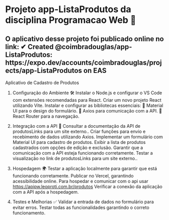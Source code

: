 <h1>Projeto app-ListaProdutos da disciplina Programacao Web 👋</h1>

<h2>O aplicativo desse projeto foi publicado online no link: ✔ Created @coimbradouglas/app-ListaProdutos: https://expo.dev/accounts/coimbradouglas/projects/app-ListaProdutos on EAS</h2>

Aplicativo de Cadastro de Produtos

1. Configuração do Ambiente 🛠️
Instalar o Node.js e configurar o VS Code com extensões recomendadas para React.
Criar um novo projeto React utilizando Vite.
Instalar e configurar as bibliotecas essenciais:
🎨 Material UI para o design do formulário.
🔗 Axios para comunicação com a API.
🚀 React Router para a navegação.

3. Integração com a API 🔄
Consultar a documentação da API de produtosLinks para um site externo..
Criar funções para envio e recebimento de dados utilizando Axios.
Implementar um formulário com Material UI para cadastro de produtos.
Exibir a lista de produtos cadastrados com opções de edição e exclusão.
Garantir que a comunicação com a API esteja funcionando corretamente.
Testar a visualização no link de produtosLinks para um site externo..

5. Hospedagem 🌍
Testar a aplicação localmente para garantir que está funcionando corretamente.
Publicar no Vercel, garantindo acessibilidade online.  Para hospedar e comunicar com o api usar https://apipw.leoproti.com.br/produtos
Verificar a conexão da aplicação com a API após a hospedagem.

7. Testes e Melhorias ✅
Validar a entrada de dados no formulário para evitar erros.
Testar todas as funcionalidades garantindo o correto funcionamento.
